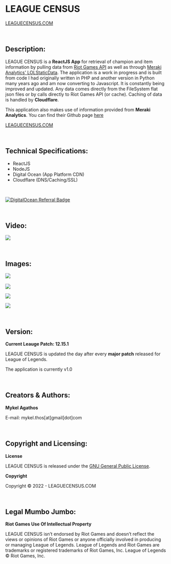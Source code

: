 # LEAGUE CENSUS 

[LEAGUECENSUS.COM](http://www.leaguecensus.com) 

<br/>

## Description:

LEAGUE CENSUS is a **ReactJS App** for retrieval of champion and item information by pulling data from [Riot Games API](https://developer.riotgames.com) as well as through [Meraki Analytics' LOLStaticData](https://github.com/meraki-analytics/lolstaticdata). The application is a work in progress and is built from code I had originally written in PHP and another version in Python many years ago and am now converting to Javascript. It is constantly being improved and updated. Any data comes directly from the FileSystem flat json files or by calls directly to Riot Games API (or cache). Caching of data is handled by **Cloudflare**.

This application also makes use of information provided from **Meraki Analytics**. You can find their Github page [here](https://github.com/meraki-analytics/)

[LEAGUECENSUS.COM](https://www.leaguecensus.com)

<br/>

## Technical Specifications:

* ReactJS
* NodeJS
* Digital Ocean (App Platform CDN)
* Cloudflare (DNS/Caching/SSL)

<br/>

[![DigitalOcean Referral Badge](https://web-platforms.sfo2.digitaloceanspaces.com/WWW/Badge%202.svg)](https://www.digitalocean.com/?refcode=2d479314810b&utm_campaign=Referral_Invite&utm_medium=Referral_Program&utm_source=badge)

<br/>

## Video:

![](https://github.com/MThos/lol/blob/master/public/videos/lol.gif)

<br/>

## Images:
<p float="left">
  <img src="https://i.imgur.com/cmY19C2.png">&nbsp;&nbsp;
</p>
<p float="left">
  <img src="https://i.imgur.com/k3wq1vW.png">
</p>
<p float="left">
  <img src="https://i.imgur.com/Y2akqh7.png">
</p>
<p float="left">
  <img src="https://i.imgur.com/qulyfYD.png">
</p>

<br/>

## Version:
**Current Leauge Patch: 12.15.1** 

LEAGUE CENSUS is updated the day after every **major patch** released for League of Legends.

The application is currently v1.0

<br/>

## Creators & Authors:
**Mykel Agathos**

E-mail: mykel.thos[at]gmail[dot]com

<br/>

## Copyright and Licensing:
**License**

LEAGUE CENSUS is released under the [GNU General Public License](https://github.com/MThos/lol/blob/master/LICENSE.md).

**Copyright**

Copyright © 2022 - LEAGUECENSUS.COM

<br/>

## Legal Mumbo Jumbo:
**Riot Games Use Of Intellectual Property**

LEAGUE CENSUS isn’t endorsed by Riot Games and doesn’t reflect the views or opinions of Riot Games or anyone officially involved in producing or managing League of Legends. League of Legends and Riot Games are trademarks or registered trademarks of Riot Games, Inc. League of Legends © Riot Games, Inc.
